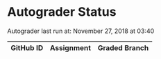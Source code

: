 # Autograder Status
Autograder last run at: November 27, 2018 at 03:40

| GitHub ID | Assignment | Graded Branch |
|-----------|------------|---------------|
